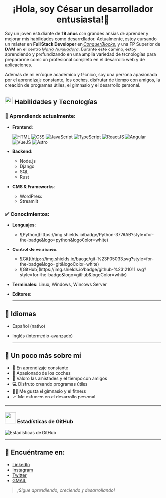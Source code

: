 <div>
<h1 align="center">¡Hola, soy César un desarrollador entusiasta!👋
</div>

Soy un joven estudiante de **19 años** con grandes ansias de aprender y mejorar mis habilidades como desarrollador. Actualmente, estoy cursando un máster en **Full Stack Developer** en [*ConquerBlocks*](https://www.conquerblocks.com), y una FP Superior de **DAM** en el centro [*María Auxiliadora*](https://leoncma.salesianas.org). Durante este camino, estoy aprendiendo y profundizando en una amplia variedad de tecnologías para prepararme como un profesional completo en el desarrollo web y de aplicaciones.

Además de mi enfoque académico y técnico, soy una persona apasionada por el aprendizaje constante, los coches, disfrutar de tiempo con amigos, la creación de programas útiles, el gimnasio y el desarrollo personal.

## <img src="https://media2.giphy.com/media/QssGEmpkyEOhBCb7e1/giphy.gif?cid=ecf05e47a0n3gi1bfqntqmob8g9aid1oyj2wr3ds3mg700bl&rid=giphy.gif" width ="25"> Habilidades y Tecnologías

### 📘 Aprendiendo actualmente:
- **Frontend**:
  
  ![HTML](https://img.shields.io/badge/HTML-239120?style=for-the-badge&logo=html5&logoColor=white)
  ![CSS](https://img.shields.io/badge/CSS-239120?&style=for-the-badge&logo=css3&logoColor=white)
  ![JavaScript](https://img.shields.io/badge/JavaScript-F7DF1E?style=for-the-badge&logo=javascript&logoColor=black)
  ![TypeScript](https://img.shields.io/badge/TypeScript-007ACC?style=for-the-badge&logo=typescript&logoColor=white)
  ![ReactJS](https://img.shields.io/badge/React-20232A?style=for-the-badge&logo=react&logoColor=61DAFB)
  ![Angular](https://img.shields.io/badge/Angular-DD0031?style=for-the-badge&logo=angular&logoColor=white)
  ![VueJS](https://img.shields.io/badge/Vue.js-35495E?style=for-the-badge&logo=vue.js&logoColor=4FC08D)
  ![Astro](https://img.shields.io/badge/Astro-BC52EE?logo=astro&logoColor=fff&style=for-the-badge)
- **Backend**:
  <div>
    <ul textdecoration="none">
      <li>Node.js</li>
      <li>Django</li>
      <li>SQL</li>
      <li>Rust</li>
    </ul>
  </div>
- **CMS & Frameworks**:
  <div>
    <ul>
      <li> WordPress</li>
      <li>Streamlit</li>
    </ul>
  </div>

### ✅ Conocimientos:
- **Lenguajes**:
  <div>
    <ul>
      <li>![Python](https://img.shields.io/badge/Python-3776AB?style=for-the-badge&logo=python&logoColor=white)</li>
    </ul>
  </div>
- **Control de versiones**:
  <div>
    <ul>
      <li>![Git](https://img.shields.io/badge/git-%23F05033.svg?style=for-the-badge&logo=git&logoColor=white)</li>
      <li>![GitHub](https://img.shields.io/badge/github-%23121011.svg?style=for-the-badge&logo=github&logoColor=white)</li>
    </ul>
  </div>
- **Terminales**: Linux, Windows, Windows Server
- **Editores**:

  ---

## 💬 Idiomas
- Español (nativo)
- Inglés (intermedio-avanzado)

  ---

## 🌱 Un poco más sobre mí
- 🔧 En aprendizaje constante
- 🚗 Apasionado de los coches
- 🤝 Valoro las amistades y el tiempo con amigos
- 💻 Disfruto creando programas útiles
- 🏋️‍♂️ Me gusta el gimnasio y el fitness
- 📈 Me esfuerzo en el desarrollo personal

---

### <img src="https://media.giphy.com/media/iY8CRBdQXODJSCERIr/giphy.gif" width="35"> Estadísticas de GitHub
![Estadísticas de GitHub](https://github-readme-stats.vercel.app/api?username=tuUsuario&show_icons=true&theme=radical)

---

## 🔗 Encuéntrame en:
- [LinkedIn](https://www.linkedin.com/in/césar-méndez-castro-a0b315310/)
- [Instagram](https://twitter.com/cesar_ts._/)
- [Twitter](https://x.com/TsCesar19)
- [GMAIL](mailto:cesarmencas19@gmail.com)

> *¡Sigue aprendiendo, creciendo y desarrollando!*
